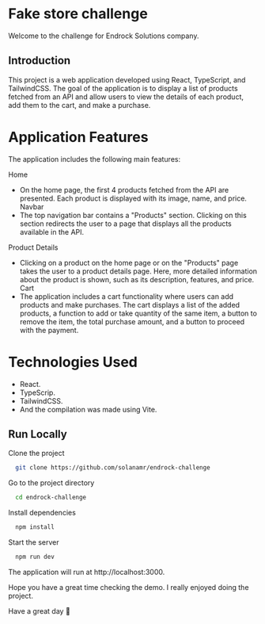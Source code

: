 
# Fake store challenge

Welcome to the challenge for Endrock Solutions company.




## Introduction
This project is a web application developed using React, TypeScript, and TailwindCSS. The goal of the application is to display a list of products fetched from an API and allow users to view the details of each product, add them to the cart, and make a purchase.

# Application Features
The application includes the following main features:

Home
- On the home page, the first 4 products fetched from the API are presented. Each product is displayed with its image, name, and price.
Navbar
- The top navigation bar contains a "Products" section. Clicking on this section redirects the user to a page that displays all the products available in the API.

Product Details
- Clicking on a product on the home page or on the "Products" page takes the user to a product details page. Here, more detailed information about the product is shown, such as its description, features, and price.
Cart
- The application includes a cart functionality where users can add products and make purchases. The cart displays a list of the added products, a function to add or take quantity of the same item, a button to remove the item, the total purchase amount, and a button to proceed with the payment.

# Technologies Used
- React.
- TypeScrip. 
- TailwindCSS.
- And the compilation was made using Vite.
## Run Locally

Clone the project

```bash
  git clone https://github.com/solanamr/endrock-challenge
```

Go to the project directory

```bash
  cd endrock-challenge
```

Install dependencies

```bash
  npm install
```

Start the server

```bash
  npm run dev
```

The application will run at http://localhost:3000.

Hope you have a great time checking the demo. I really enjoyed doing the project.

Have a great day 👋

